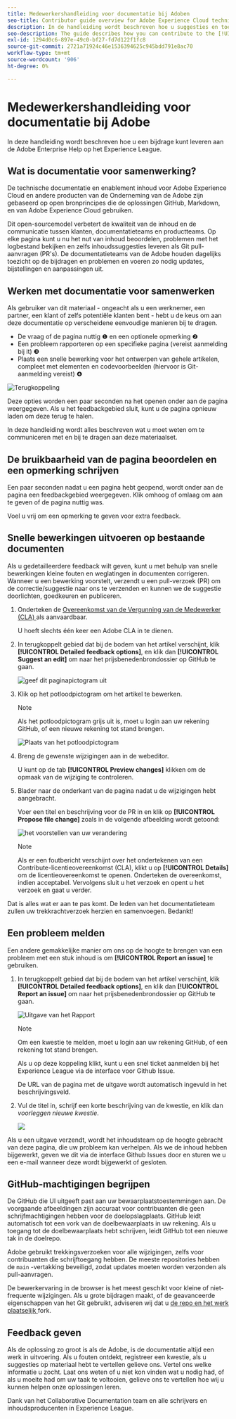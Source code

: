 ```yaml
---
title: Medewerkershandleiding voor documentatie bij Adoben
seo-title: Contributor guide overview for Adobe Experience Cloud technical documentation
description: In de handleiding wordt beschreven hoe u suggesties en toevoegingen kunt toevoegen aan de documentatiesite van de Adobe.
seo-description: The guide describes how you can contribute to the [!UICONTROL Adobe Experience Cloud] technical documentation.
exl-id: 1294d0c6-897e-49c0-bf27-fd7d122f1fc8
source-git-commit: 2721a71924c46e1536394625c945bdd791e8ac70
workflow-type: tm+mt
source-wordcount: '906'
ht-degree: 0%

---
```


# Medewerkershandleiding voor documentatie bij Adobe

In deze handleiding wordt beschreven hoe u een bijdrage kunt leveren aan de Adobe Enterprise Help op het Experience League.

## Wat is documentatie voor samenwerking?

De technische documentatie en enablement inhoud voor Adobe Experience Cloud en andere producten van de Onderneming van de Adobe zijn gebaseerd op open bronprincipes die de oplossingen GitHub, Markdown, en van Adobe Experience Cloud gebruiken.

Dit open-sourcemodel verbetert de kwaliteit van de inhoud en de communicatie tussen klanten, documentatieteams en productteams. Op elke pagina kunt u nu het nut van inhoud beoordelen, problemen met het logbestand bekijken en zelfs inhoudssuggesties leveren als Git pull-aanvragen (PR&#39;s). De documentatieteams van de Adobe houden dagelijks toezicht op de bijdragen en problemen en voeren zo nodig updates, bijstellingen en aanpassingen uit.

## Werken met documentatie voor samenwerken

Als gebruiker van dit materiaal - ongeacht als u een werknemer, een partner, een klant of zelfs potentiële klanten bent - hebt u de keus om aan deze documentatie op verscheidene eenvoudige manieren bij te dragen.

* De vraag of de pagina nuttig ❶ en een optionele opmerking ❷
* Een probleem rapporteren op een specifieke pagina (vereist aanmelding bij it) ❸
* Plaats een snelle bewerking voor het ontwerpen van gehele artikelen, compleet met elementen en codevoorbeelden (hiervoor is Git-aanmelding vereist) ❹

![ Terugkoppeling ](assets/feedback-options.png)

Deze opties worden een paar seconden na het openen onder aan de pagina weergegeven. Als u het feedbackgebied sluit, kunt u de pagina opnieuw laden om deze terug te halen.

In deze handleiding wordt alles beschreven wat u moet weten om te communiceren met en bij te dragen aan deze materiaalset.

<!--
>[!IMPORTANT]
>All repositories that publish to docs.adobe.com have adopted the [Adobe Open Source Code of Conduct](../code-of-conduct.md) or the [.NET Foundation Code of Conduct](https://dotnetfoundation.org/code-of-conduct). For more information, see the [Contributing](../contributing.md) article.
>
> Minor corrections or clarifications to documentation and code examples in public repositories are covered by the [Adobe Documentation Terms of Use](https://www.adobe.com/legal/terms.html). New or significant changes generate a comment in the pull request, asking you to submit an online Contribution License Agreement (CLA) if you are not an employee of Adobe. We need you to complete the online form before we can review or accept your pull request.
-->

## De bruikbaarheid van de pagina beoordelen en een opmerking schrijven

Een paar seconden nadat u een pagina hebt geopend, wordt onder aan de pagina een feedbackgebied weergegeven. Klik omhoog of omlaag om aan te geven of de pagina nuttig was.

Voel u vrij om een opmerking te geven voor extra feedback.

## Snelle bewerkingen uitvoeren op bestaande documenten

Als u gedetailleerdere feedback wilt geven, kunt u met behulp van snelle bewerkingen kleine fouten en weglatingen in documenten corrigeren. Wanneer u een bewerking voorstelt, verzendt u een pull-verzoek (PR) om de correctie/suggestie naar ons te verzenden en kunnen we de suggestie doorlichten, goedkeuren en publiceren.

1. Onderteken de [ Overeenkomst van de Vergunning van de Medewerker (CLA) ](http://opensource.adobe.com/cla.html) als aanvaardbaar.

   U hoeft slechts één keer een Adobe CLA in te dienen.

1. In terugkoppelt gebied dat bij de bodem van het artikel verschijnt, klik **[!UICONTROL Detailed feedback options]**, en klik dan **[!UICONTROL Suggest an edit]** om naar het prijsbenedenbrondossier op GitHub te gaan.

   ![ geef dit paginapictogram ](/help/assets/feedback-suggest-edit.png) uit

1. Klik op het potloodpictogram om het artikel te bewerken.

   >[!NOTE]
   >
   >Als het potloodpictogram grijs uit is, moet u login aan uw rekening GitHub, of een nieuwe rekening tot stand brengen.

   ![ Plaats van het potloodpictogram ](assets/git_edit.png)

1. Breng de gewenste wijzigingen aan in de webeditor.

   U kunt op de tab **[!UICONTROL Preview changes]** klikken om de opmaak van de wijziging te controleren.

1. Blader naar de onderkant van de pagina nadat u de wijzigingen hebt aangebracht.

   Voer een titel en beschrijving voor de PR in en klik op **[!UICONTROL Propose file change]** zoals in de volgende afbeelding wordt getoond:

   ![ het voorstellen van uw verandering ](assets/submit-pull-request.png)

   >[!NOTE]
   >
   >Als er een foutbericht verschijnt over het ondertekenen van een Contribute-licentieovereenkomst (CLA), klikt u op **[!UICONTROL Details]** om de licentieovereenkomst te openen. Onderteken de overeenkomst, indien acceptabel. Vervolgens sluit u het verzoek en opent u het verzoek en gaat u verder.

Dat is alles wat er aan te pas komt. De leden van het documentatieteam zullen uw trekkrachtverzoek herzien en samenvoegen. Bedankt!

## Een probleem melden

Een andere gemakkelijke manier om ons op de hoogte te brengen van een probleem met een stuk inhoud is om **[!UICONTROL Report an issue]** te gebruiken.

1. In terugkoppelt gebied dat bij de bodem van het artikel verschijnt, klik **[!UICONTROL Detailed feedback options]**, en klik dan **[!UICONTROL Report an issue]** om naar het prijsbenedenbrondossier op GitHub te gaan.

   ![ Uitgave van het Rapport ](assets/feedback-report-issue.png)

   >[!NOTE]
   >
   >Om een kwestie te melden, moet u login aan uw rekening GitHub, of een rekening tot stand brengen.

   Als u op deze koppeling klikt, kunt u een snel ticket aanmelden bij het Experience League via de interface voor Github Issue.

   De URL van de pagina met de uitgave wordt automatisch ingevuld in het beschrijvingsveld.

1. Vul de titel in, schrijf een korte beschrijving van de kwestie, en klik dan *voorleggen nieuwe kwestie*.

   ![](assets/git_issue_example.png)

Als u een uitgave verzendt, wordt het inhoudsteam op de hoogte gebracht van deze pagina, die uw probleem kan verhelpen. Als we de inhoud hebben bijgewerkt, geven we dit via de interface Github Issues door en sturen we u een e-mail wanneer deze wordt bijgewerkt of gesloten.

## GitHub-machtigingen begrijpen

De GitHub die UI uitgeeft past aan uw bewaarplaatstoestemmingen aan. De voorgaande afbeeldingen zijn accuraat voor contribuanten die geen schrijfmachtigingen hebben voor de doelopslagplaats. GitHub leidt automatisch tot een vork van de doelbewaarplaats in uw rekening. Als u toegang tot de doelbewaarplaats hebt schrijven, leidt GitHub tot een nieuwe tak in de doelrepo.

Adobe gebruikt trekkingsverzoeken voor alle wijzigingen, zelfs voor contribuanten die schrijftoegang hebben. De meeste repositories hebben de `main` -vertakking beveiligd, zodat updates moeten worden verzonden als pull-aanvragen.

De bewerkervaring in de browser is het meest geschikt voor kleine of niet-frequente wijzigingen. Als u grote bijdragen maakt, of de geavanceerde eigenschappen van het Git gebruikt, adviseren wij dat u [ de repo en het werk plaatselijk ](setup/full-workflow.md) fork.

## Feedback geven

Als de oplossing zo groot is als de Adobe, is de documentatie altijd een werk in uitvoering. Als u fouten ontdekt, registreer een kwestie, als u suggesties op materiaal hebt te vertellen gelieve ons. Vertel ons welke informatie u zocht. Laat ons weten of u niet kon vinden wat u nodig had, of als u moeite had om uw taak te voltooien, gelieve ons te vertellen hoe wij u kunnen helpen onze oplossingen leren.

Dank van het Collaborative Documentation team en alle schrijvers en inhoudsproducenten in Experience League.
